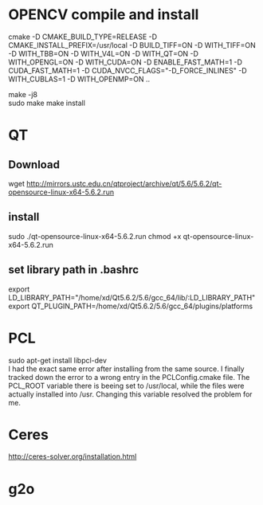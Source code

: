 # OPENCV  compile and install
cmake   -D CMAKE_BUILD_TYPE=RELEASE   -D CMAKE_INSTALL_PREFIX=/usr/local  -D BUILD_TIFF=ON  -D WITH_TIFF=ON  -D WITH_TBB=ON   -D WITH_V4L=ON   -D WITH_QT=ON   -D WITH_OPENGL=ON   -D WITH_CUDA=ON   -D ENABLE_FAST_MATH=1   -D CUDA_FAST_MATH=1   -D CUDA_NVCC_FLAGS="-D_FORCE_INLINES"   -D WITH_CUBLAS=1 -D WITH_OPENMP=ON ..

make -j8  
sudo make make install  

# QT
## Download
wget http://mirrors.ustc.edu.cn/qtproject/archive/qt/5.6/5.6.2/qt-opensource-linux-x64-5.6.2.run
## install
sudo ./qt-opensource-linux-x64-5.6.2.run
chmod +x qt-opensource-linux-x64-5.6.2.run
## set library path in .bashrc
export LD_LIBRARY_PATH="/home/xd/Qt5.6.2/5.6/gcc_64/lib/:LD_LIBRARY_PATH"
export QT_PLUGIN_PATH=/home/xd/Qt5.6.2/5.6/gcc_64/plugins/platforms

# PCL

sudo apt-get install libpcl-dev   
I had the exact same error after installing from the same source. I finally tracked down the error to a wrong entry in the PCLConfig.cmake file. The PCL_ROOT variable there is beeing set to /usr/local, while the files were actually installed into /usr. Changing this variable resolved the problem for me.

# Ceres
http://ceres-solver.org/installation.html

# g2o
